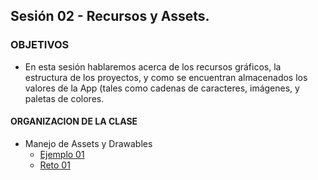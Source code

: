 ## Sesión 02 - Recursos y Assets.

### OBJETIVOS 
 - En esta sesión hablaremos acerca de los recursos gráficos, la estructura de los proyectos, y como se encuentran almacenados los valores de la App (tales como cadenas de caracteres, imágenes, y paletas de colores. 

#### ORGANIZACION DE LA CLASE 
- Manejo de Assets y Drawables
	- [Ejemplo 01](Ejemplo-01)
	- [Reto 01](Reto-01)
